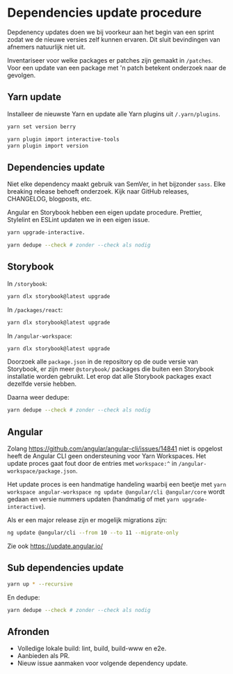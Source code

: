 # Dependencies update procedure

Depdenency updates doen we bij voorkeur aan het begin van een sprint zodat we de nieuwe versies zelf kunnen ervaren. Dit sluit bevindingen van afnemers natuurlijk niet uit.

Inventariseer voor welke packages er patches zijn gemaakt in `/patches`. Voor een update van een package met 'n patch betekent onderzoek naar de gevolgen.

## Yarn update

Installeer de nieuwste Yarn en update alle Yarn plugins uit `/.yarn/plugins`.

```sh
yarn set version berry

yarn plugin import interactive-tools
yarn plugin import version
```

## Dependencies update

Niet elke dependency maakt gebruik van SemVer, in het bijzonder `sass`. Elke breaking release behoeft onderzoek. Kijk naar GitHub releases, CHANGELOG, blogposts, etc.

Angular en Storybook hebben een eigen update procedure. Prettier, Stylelint en ESLint updaten we in een eigen issue.

```sh
yarn upgrade-interactive.
```

```sh
yarn dedupe --check # zonder --check als nodig
```

## Storybook

In `/storybook`:

```sh
yarn dlx storybook@latest upgrade
```

In `/packages/react`:

```sh
yarn dlx storybook@latest upgrade
```

In `/angular-workspace`:

```sh
yarn dlx storybook@latest upgrade
```

Doorzoek alle `package.json` in de repository op de oude versie van Storybook, er zijn meer `@storybook/` packages die buiten een Storybook installatie worden gebruikt. Let erop dat alle Storybook packages exact dezelfde versie hebben.

Daarna weer dedupe:

```sh
yarn dedupe --check # zonder --check als nodig
```

## Angular

Zolang https://github.com/angular/angular-cli/issues/14841 niet is opgelost heeft de Angular CLI geen ondersteuning voor Yarn Workspaces. Het update proces gaat fout door de entries met `workspace:^` in `/angular-workspace/package.json`.

Het update proces is een handmatige handeling waarbij een beetje met `yarn workspace angular-workspace ng update @angular/cli @angular/core` wordt gedaan en versie nummers updaten (handmatig of met `yarn upgrade-interactive`).

Als er een major release zijn er mogelijk migrations zijn:

```sh
ng update @angular/cli --from 10 --to 11 --migrate-only
```

Zie ook https://update.angular.io/

## Sub dependencies update

```sh
yarn up * --recursive
```

En dedupe:

```sh
yarn dedupe --check # zonder --check als nodig
```

## Afronden

- Volledige lokale build: lint, build, build-www en e2e.
- Aanbieden als PR.
- Nieuw issue aanmaken voor volgende dependency update.
